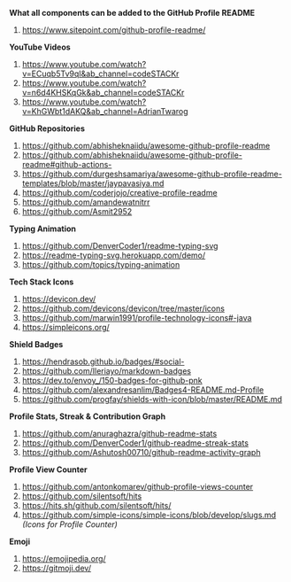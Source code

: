 **What all components can be added to the GitHub Profile README**
1. https://www.sitepoint.com/github-profile-readme/

**YouTube Videos**
1. https://www.youtube.com/watch?v=ECuqb5Tv9qI&ab_channel=codeSTACKr
2. https://www.youtube.com/watch?v=n6d4KHSKqGk&ab_channel=codeSTACKr
3. https://www.youtube.com/watch?v=KhGWbt1dAKQ&ab_channel=AdrianTwarog

**GitHub Repositories**
1. https://github.com/abhisheknaiidu/awesome-github-profile-readme
2. https://github.com/abhisheknaiidu/awesome-github-profile-readme#github-actions-
3. https://github.com/durgeshsamariya/awesome-github-profile-readme-templates/blob/master/jaypavasiya.md
4. https://github.com/coderjojo/creative-profile-readme
5. https://github.com/amandewatnitrr
6. https://github.com/Asmit2952

**Typing Animation**
1. https://github.com/DenverCoder1/readme-typing-svg
2. https://readme-typing-svg.herokuapp.com/demo/
3. https://github.com/topics/typing-animation

**Tech Stack Icons**
1. https://devicon.dev/
2. https://github.com/devicons/devicon/tree/master/icons
3. https://github.com/marwin1991/profile-technology-icons#-java
4. https://simpleicons.org/

**Shield Badges**
1. https://hendrasob.github.io/badges/#social-
2. https://github.com/Ileriayo/markdown-badges
3. https://dev.to/envoy_/150-badges-for-github-pnk
4. https://github.com/alexandresanlim/Badges4-README.md-Profile
5. https://github.com/progfay/shields-with-icon/blob/master/README.md

**Profile Stats, Streak & Contribution Graph**
1. https://github.com/anuraghazra/github-readme-stats
2. https://github.com/DenverCoder1/github-readme-streak-stats
3. https://github.com/Ashutosh00710/github-readme-activity-graph

**Profile View Counter**
1. https://github.com/antonkomarev/github-profile-views-counter
2. https://github.com/silentsoft/hits
3. https://hits.sh/github.com/silentsoft/hits/
4. https://github.com/simple-icons/simple-icons/blob/develop/slugs.md *(Icons for Profile Counter)*

**Emoji**
1. https://emojipedia.org/
2. https://gitmoji.dev/
